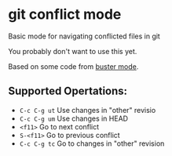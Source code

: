 # git conflict mode

Basic mode for navigating conflicted files in git

You probably don't want to use this yet.

Based on some code from
[buster mode](https://github.com/magnars/buster-mode/).

## Supported Opertations:

- `C-c C-g ut` Use changes in "other" revisio
- `C-c C-g um` Use changes in HEAD
- `<f11>` Go to next conflict
- `S-<f11>` Go to previous conflict
- `C-c C-g tc` Go to changes in "other" revision 
